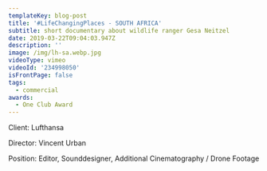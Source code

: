 ```yaml
---
templateKey: blog-post
title: '#LifeChangingPlaces - SOUTH AFRICA'
subtitle: short documentary about wildlife ranger Gesa Neitzel
date: 2019-03-22T09:04:03.947Z
description: ''
image: /img/lh-sa.webp.jpg
videoType: vimeo
videoId: '234998050'
isFrontPage: false
tags:
  - commercial
awards:
  - One Club Award
---
```

Client: Lufthansa

Director: Vincent Urban

Position: Editor, Sounddesigner, Additional Cinematography / Drone Footage
